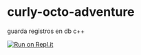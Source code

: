 # curly-octo-adventure
guarda registros en db c++

[![Run on Repl.it](https://repl.it/badge/github/dangalledi/curly-octo-adventure)](https://repl.it/github/dangalledi/curly-octo-adventure)